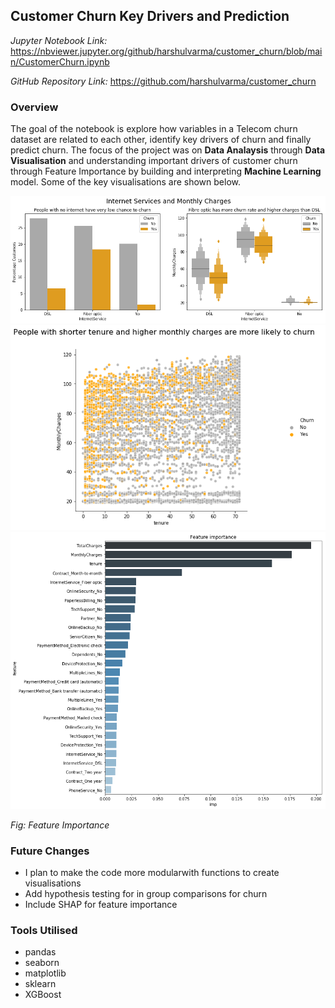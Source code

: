 ## Customer Churn Key Drivers and Prediction

*Jupyter Notebook Link:* <https://nbviewer.jupyter.org/github/harshulvarma/customer_churn/blob/main/CustomerChurn.ipynb>

*GitHub Repository Link:* <https://github.com/harshulvarma/customer_churn>

### Overview

The goal of the notebook is explore how variables in a Telecom churn dataset are related to each other, identify key drivers of churn and finally predict churn. The focus of the project was on **Data Analaysis** through **Data Visualisation** and understanding important drivers of customer churn through Feature Importance by building and interpreting **Machine Learning** model. Some of the key visualisations are shown below.

<img src="images/churn2.png?raw=true"/>

<img src="images/churn.png?raw=true"/>

<img src="images/churn3.png?raw=true"/>

*Fig: Feature Importance*

### Future Changes

- I plan to make the code more modularwith functions to create visualisations
- Add hypothesis testing for in group comparisons for churn
- Include SHAP for feature importance

### Tools Utilised

- pandas
- seaborn
- matplotlib
- sklearn
- XGBoost
